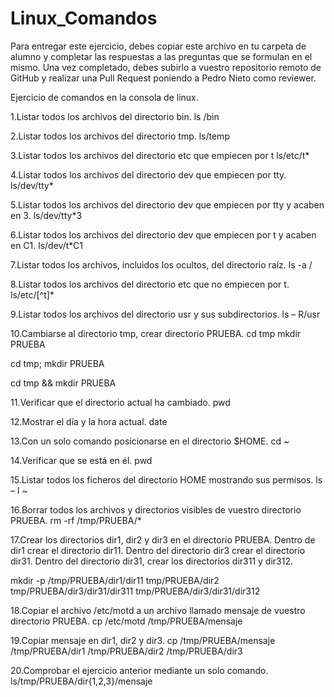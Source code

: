 # Linux_Comandos

Para entregar este ejercicio, debes copiar este archivo en tu carpeta de alumno y completar las respuestas a las preguntas que se formulan en el mismo.
Una vez completado, debes subirlo a vuestro repositorio remoto de GitHub y realizar una Pull Request poniendo a Pedro Nieto como reviewer.


Ejercicio de comandos en la consola de linux.

  1.Listar todos los archivos del directorio bin.
  ls /bin
    
     
    
  2.Listar todos los archivos del directorio tmp.
  ls/temp
   
    
    
  3.Listar todos los archivos del directorio etc que empiecen por t 
  ls/etc/t*
    
    
  
  4.Listar todos los archivos del directorio dev que empiecen por tty.
  ls/dev/tty*
    
    
    
  5.Listar todos los archivos del directorio dev que empiecen por tty y acaben en 3.
  ls/dev/tty*3
    
    
    
  6.Listar todos los archivos del directorio dev que empiecen por t y acaben en C1.
  ls/dev/t*C1
    
    

  7.Listar todos los archivos, incluidos los ocultos, del directorio raíz.
  ls -a /
    
    
    
  8.Listar todos los archivos del directorio etc que no empiecen por t.
  ls/etc/[^t]*
    
    

  9.Listar todos los archivos del directorio usr y sus subdirectorios.
  ls – R/usr
    
    

  10.Cambiarse al directorio tmp, crear directorio PRUEBA.
  cd tmp
  mkdir PRUEBA

 cd tmp; mkdir PRUEBA

 cd tmp && mkdir PRUEBA
    
    

  11.Verificar que el directorio actual ha cambiado.
  pwd
    
    

  12.Mostrar el día y la hora actual.
  date
    
    

  13.Con un solo comando posicionarse en el directorio $HOME.
  cd ~
    
    
 
  14.Verificar que se está en él.
  pwd
    
    

  15.Listar todos los ficheros del directorio HOME mostrando sus permisos.
  ls – l ~
    
    

  16.Borrar todos los archivos y directorios visibles de vuestro directorio PRUEBA.
  rm -rf /tmp/PRUEBA/*
    
    

  17.Crear los directorios dir1, dir2 y dir3 en el directorio PRUEBA. Dentro de dir1 crear el directorio dir11. Dentro del directorio 
  dir3 crear el directorio dir31. Dentro del directorio dir31, crear los directorios dir311 y dir312.
  
  mkdir -p /tmp/PRUEBA/dir1/dir11 tmp/PRUEBA/dir2 tmp/PRUEBA/dir3/dir31/dir311 tmp/PRUEBA/dir3/dir31/dir312
    
    
    
  18.Copiar el archivo /etc/motd a un archivo llamado mensaje de vuestro directorio PRUEBA.
  cp /etc/motd /tmp/PRUEBA/mensaje
    
    

  19.Copiar mensaje en dir1, dir2 y dir3.
  cp /tmp/PRUEBA/mensaje /tmp/PRUEBA/dir1 /tmp/PRUEBA/dir2 /tmp/PRUEBA/dir3
    
    
    
  20.Comprobar el ejercicio anterior mediante un solo comando.
  ls/tmp/PRUEBA/dir{1,2,3}/mensaje
    

    
   
